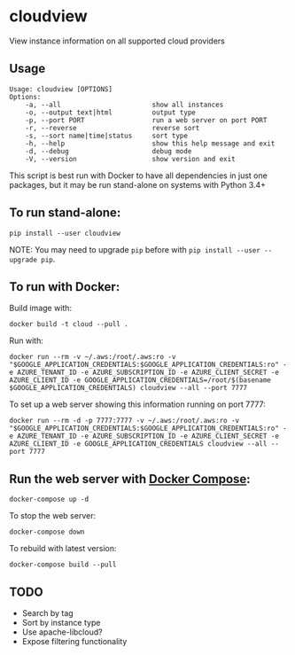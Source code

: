 # cloudview
View instance information on all supported cloud providers

## Usage

```
Usage: cloudview [OPTIONS]
Options:
    -a, --all                       show all instances
    -o, --output text|html          output type
    -p, --port PORT                 run a web server on port PORT
    -r, --reverse                   reverse sort
    -s, --sort name|time|status     sort type
    -h, --help                      show this help message and exit
    -d, --debug                     debug mode
    -V, --version                   show version and exit
```

This script is best run with Docker to have all dependencies in just one packages, but it may be run stand-alone on systems with Python 3.4+

## To run stand-alone:

```
pip install --user cloudview
```

NOTE: You may need to upgrade `pip` before with `pip install --user --upgrade pip`.

## To run with Docker:

Build image with:
```
docker build -t cloud --pull .
```

Run with:
```
docker run --rm -v ~/.aws:/root/.aws:ro -v "$GOOGLE_APPLICATION_CREDENTIALS:$GOOGLE_APPLICATION_CREDENTIALS:ro" -e AZURE_TENANT_ID -e AZURE_SUBSCRIPTION_ID -e AZURE_CLIENT_SECRET -e AZURE_CLIENT_ID -e GOOGLE_APPLICATION_CREDENTIALS=/root/$(basename $GOOGLE_APPLICATION_CREDENTIALS) cloudview --all --port 7777
```

To set up a web server showing this information running on port 7777:
```
docker run --rm -d -p 7777:7777 -v ~/.aws:/root/.aws:ro -v "$GOOGLE_APPLICATION_CREDENTIALS:$GOOGLE_APPLICATION_CREDENTIALS:ro" -e AZURE_TENANT_ID -e AZURE_SUBSCRIPTION_ID -e AZURE_CLIENT_SECRET -e AZURE_CLIENT_ID -e GOOGLE_APPLICATION_CREDENTIALS cloudview --all --port 7777
```

## Run the web server with [Docker Compose](https://docs.docker.com/compose/install/):

```
docker-compose up -d
```

To stop the web server:
```
docker-compose down
```

To rebuild with latest version:
```
docker-compose build --pull
```

## TODO
  - Search by tag
  - Sort by instance type
  - Use apache-libcloud?
  - Expose filtering functionality
